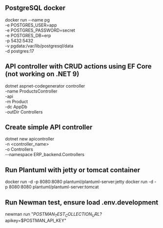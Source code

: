 ## PostgreSQL docker

docker run --name pg \
  -e POSTGRES_USER=app \
  -e POSTGRES_PASSWORD=secret \
  -e POSTGRES_DB=erp \
  -p 5432:5432 \
  -v pgdata:/var/lib/postgresql/data \
  -d postgres:17

## API controller with CRUD actions using EF Core (not working on .NET 9)

dotnet aspnet-codegenerator controller \
  -name ProductsController \
  -api \
  -m Product \
  -dc AppDb \
  -outDir Controllers

## Create simple API controller

dotnet new apicontroller \
  -n <controller_name> \
  -o Controllers \
  --namespace ERP_backend.Controllers
  
## Run Plantuml with jetty or tomcat container

docker run -d -p 8080:8080 plantuml/plantuml-server:jetty
docker run -d -p 8080:8080 plantuml/plantuml-server:tomcat

## Run Newman test, ensure load .env.development

newman run "$POSTMAN_TEST_COLLECTION_URL$?apikey=$POSTMAN_API_KEY"

